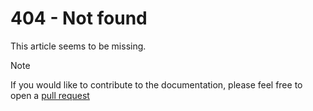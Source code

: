 # 404 - Not found

This article seems to be missing.

> [!NOTE]
> If you would like to contribute to the documentation, please feel free to open a [pull request](https://github.com/netflex-sdk/netflex-sdk.github.io/compare)
